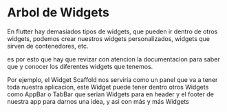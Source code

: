 # Arbol de Widgets

En flutter hay demasiados tipos de widgets, que pueden ir dentro de otros widgets, podemos crear nuestros widgets personalizados, widgets que sirven de contenedores, etc.

es por esto que hay que revizar con atencion la documentacion para saber que y conocer los diferentes widgets que tenemos.

Por ejemplo, el Widget Scaffold nos serviria como un panel que va a tener toda nuestra aplicacion, este Widget puede tener dentro otros Widgets como AppBar o TabBar que serian Widgets para en header y el footer de nuestra app para darnos una idea, y asi con más y más Widgets